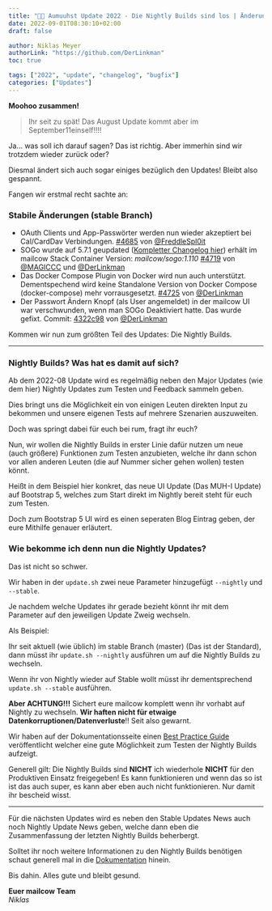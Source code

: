 ```yaml
---
title: "🌊🐄 Aumuuhst Update 2022 - Die Nightly Builds sind los | Änderungen"
date: 2022-09-01T08:30:10+02:00
draft: false

author: Niklas Meyer
authorLink: "https://github.com/DerLinkman"
toc: true

tags: ["2022", "update", "changelog", "bugfix"]
categories: ["Updates"]
---
```


**Moohoo zusammen!**

> Ihr seit zu spät! Das August Update kommt aber im September11einself!!!! 

Ja... was soll ich darauf sagen? Das ist richtig. Aber immerhin sind wir trotzdem wieder zurück oder?

Diesmal ändert sich auch sogar einiges bezüglich den Updates! Bleibt also gespannt.

Fangen wir erstmal recht sachte an:

### Stabile Änderungen (stable Branch)

- OAuth Clients und App-Passwörter werden nun wieder akzeptiert bei Cal/CardDav Verbindungen. [#4685](https://github.com/mailcow/mailcow-dockerized/pull/4685) von [@FreddleSpl0it](https://github.com/FreddleSpl0it)
- SOGo wurde auf 5.7.1 geupdated ([Kompletter Changelog hier](https://github.com/Alinto/sogo/releases/tag/SOGo-5.7.1)) erhält im mailcow Stack Container Version: *mailcow/sogo:1.110* [#4719](https://github.com/mailcow/mailcow-dockerized/pull/4719) von [@MAGICCC](https://github.com/MAGICCC) und [@DerLinkman](https://github.com/DerLinkman)
- Das Docker Compose Plugin von Docker wird nun auch unterstützt. Dementspechend wird keine Standalone Version von Docker Compose (docker-compose) mehr vorrausgesetzt. [#4725](https://github.com/mailcow/mailcow-dockerized/pull/4725) von [@DerLinkman](https://github.com/DerLinkman)
- Der Passwort Ändern Knopf (als User angemeldet) in der mailcow UI war verschwunden, wenn man SOGo Deaktiviert hatte. Das wurde gefixt. Commit: [4322c98](https://github.com/mailcow/mailcow-dockerized/pull/4733/commits/4322c98f730756cdb28ea1750e6f9a7ec6ea5a70) von [@DerLinkman](https://github.com/DerLinkman)

Kommen wir nun zum größten Teil des Updates: Die Nightly Builds.

---

### Nightly Builds? Was hat es damit auf sich?

Ab dem 2022-08 Update wird es regelmäßig neben den Major Updates (wie dem hier) Nightly Updates zum Testen und Feedback sammeln geben.

Dies bringt uns die Möglichkeit ein von einigen Leuten direkten Input zu bekommen und unsere eigenen Tests auf mehrere Szenarien auszuweiten.

Doch was springt dabei für euch bei rum, fragt ihr euch?

Nun, wir wollen die Nightly Builds in erster Linie dafür nutzen um neue (auch größere) Funktionen zum Testen anzubieten, welche ihr dann schon vor allen anderen Leuten (die auf Nummer sicher gehen wollen) testen könnt.

Heißt in dem Beispiel hier konkret, das neue UI Update (Das MUH-I Update) auf Bootstrap 5, welches zum Start direkt im Nightly bereit steht für euch zum Testen.

Doch zum Bootstrap 5 UI wird es einen seperaten Blog Eintrag geben, der eure Mithilfe genauer erläutert.

### Wie bekomme ich denn nun die Nightly Updates?
Das ist nicht so schwer.

Wir haben in der `update.sh` zwei neue Parameter hinzugefügt `--nightly` und `--stable`. 

Je nachdem welche Updates ihr gerade bezieht könnt ihr mit dem Parameter auf den jeweiligen Update Zweig wechseln.

Als Beispiel:

Ihr seit aktuell (wie üblich) im stable Branch (master) (Das ist der Standard), dann müsst ihr `update.sh --nightly` ausführen um auf die Nightly Builds zu wechseln.

Wenn ihr von Nightly wieder auf Stable wollt müsst ihr dementsprechend `update.sh --stable` ausführen.

**Aber ACHTUNG!!!** Sichert eure mailcow komplett wenn ihr vorhabt auf Nightly zu wechseln. **Wir haften nicht für etwaige Datenkorruptionen/Datenverluste**!! Seit also gewarnt.

Wir haben auf der Dokumentationsseite einen [Best Practice Guide](https://mailcow.github.io/mailcow-dockerized-docs/de/i_u_m/i_u_m_update/#best-practice-nightly-update) veröffentlicht welcher eine gute Möglichkeit zum Testen der Nightly Builds aufzeigt.

Generell gilt: Die Nightly Builds sind **NICHT** ich wiederhole **NICHT** für den Produktiven Einsatz freigegeben! Es kann funktionieren und wenn das so ist ist das auch super, es kann aber eben auch nicht funktionieren. Nur damit ihr bescheid wisst.

---

Für die nächsten Updates wird es neben den Stable Updates News auch noch Nightly Update News geben, welche dann eben die Zusammenfassung der letzten Nightly Builds beherbergt.

Solltet ihr noch weitere Informationen zu den Nightly Builds benötigen schaut generell mal in die [Dokumentation](https://mailcow.github.io/mailcow-dockerized-docs/de/) hinein.

Bis dahin. Alles gute und bleibt gesund.

**Euer mailcow Team** <br>
*Niklas*